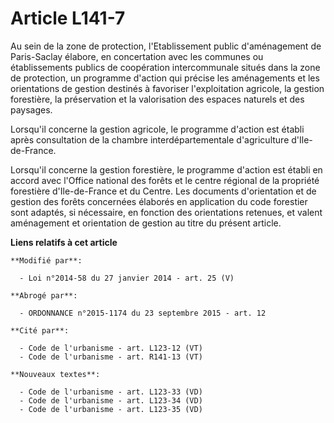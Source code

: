 # Article L141-7

Au sein de la zone de protection, l'Etablissement public d'aménagement de Paris-Saclay élabore, en concertation avec les
communes ou établissements publics de coopération intercommunale situés dans la zone de protection, un programme d'action qui
précise les aménagements et les orientations de gestion destinés à favoriser l'exploitation agricole, la gestion forestière,
la préservation et la valorisation des espaces naturels et des paysages. 

Lorsqu'il concerne la gestion agricole, le programme d'action est établi après consultation de la chambre interdépartementale
d'agriculture d'Ile-de-France. 

Lorsqu'il concerne la gestion forestière, le programme d'action est établi en accord avec l'Office national des forêts et le
centre régional de la propriété forestière d'Ile-de-France et du Centre. Les documents d'orientation et de gestion des forêts
concernées élaborés en application du code forestier sont adaptés, si nécessaire, en fonction des orientations retenues, et
valent aménagement et orientation de gestion au titre du présent article.

**Liens relatifs à cet article**

	**Modifié par**:

	  - Loi n°2014-58 du 27 janvier 2014 - art. 25 (V)

	**Abrogé par**:

	  - ORDONNANCE n°2015-1174 du 23 septembre 2015 - art. 12

	**Cité par**:

	  - Code de l'urbanisme - art. L123-12 (VT)
	  - Code de l'urbanisme - art. R141-13 (VT)

	**Nouveaux textes**:

	  - Code de l'urbanisme - art. L123-33 (VD)
	  - Code de l'urbanisme - art. L123-34 (VD)
	  - Code de l'urbanisme - art. L123-35 (VD)
